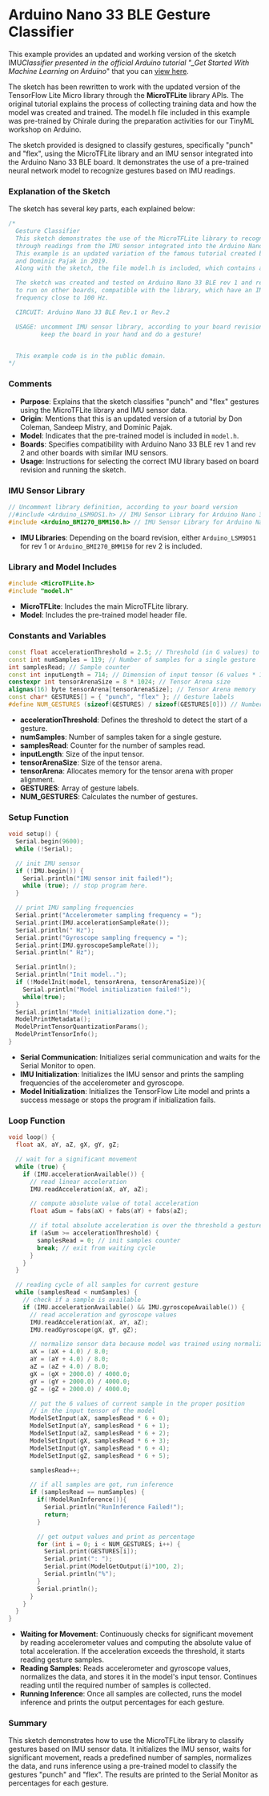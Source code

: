 # Arduino Nano 33 BLE Gesture Classifier

This example provides an updated and working version of the sketch IMU*Classifier presented in the official Arduino tutorial "\_Get Started With Machine Learning on Arduino*" that you can [view here](https://docs.arduino.cc/tutorials/nano-33-ble-sense/get-started-with-machine-learning/).

The sketch has been rewritten to work with the updated version of the TensorFlow Lite Micro library through the **MicroTFLite** library APIs. The original tutorial explains the process of collecting training data and how the model was created and trained. The model.h file included in this example was pre-trained by Chirale during the preparation activities for our TinyML workshop on Arduino.

The sketch provided is designed to classify gestures, specifically "punch" and "flex", using the MicroTFLite library and an IMU sensor integrated into the Arduino Nano 33 BLE board. It demonstrates the use of a pre-trained neural network model to recognize gestures based on IMU readings.

### Explanation of the Sketch

The sketch has several key parts, each explained below:

```cpp
/*
  Gesture Classifier
  This sketch demonstrates the use of the MicroTFLite library to recognize the two gestures "punch" and "flex"
  through readings from the IMU sensor integrated into the Arduino Nano 33 BLE board.
  This example is an updated variation of the famous tutorial created by Don Coleman, Sandeep Mistry,
  and Dominic Pajak in 2019.
  Along with the sketch, the file model.h is included, which contains a pre-trained model.

  The sketch was created and tested on Arduino Nano 33 BLE rev 1 and rev 2 boards, but it can be adapted
  to run on other boards, compatible with the library, which have an IMU sensor connected with a sampling
  frequency close to 100 Hz.

  CIRCUIT: Arduino Nano 33 BLE Rev.1 or Rev.2

  USAGE: uncomment IMU sensor library, according to your board revision, compile, load and open serial monitor
         keep the board in your hand and do a gesture!


  This example code is in the public domain.
*/
```

### Comments

- **Purpose**: Explains that the sketch classifies "punch" and "flex" gestures using the MicroTFLite library and IMU sensor data.
- **Origin**: Mentions that this is an updated version of a tutorial by Don Coleman, Sandeep Mistry, and Dominic Pajak.
- **Model**: Indicates that the pre-trained model is included in `model.h`.
- **Boards**: Specifies compatibility with Arduino Nano 33 BLE rev 1 and rev 2 and other boards with similar IMU sensors.
- **Usage**: Instructions for selecting the correct IMU library based on board revision and running the sketch.

### IMU Sensor Library

```cpp
// Uncomment library definition, according to your board version
//#include <Arduino_LSM9DS1.h> // IMU Sensor Library for Arduino Nano 33 BLE Rev.1
#include <Arduino_BMI270_BMM150.h> // IMU Sensor Library for Arduino Nano 33 BLE Rev.2
```

- **IMU Libraries**: Depending on the board revision, either `Arduino_LSM9DS1` for rev 1 or `Arduino_BMI270_BMM150` for rev 2 is included.

### Library and Model Includes

```cpp
#include <MicroTFLite.h>
#include "model.h"
```

- **MicroTFLite**: Includes the main MicroTFLite library.
- **Model**: Includes the pre-trained model header file.

### Constants and Variables

```cpp
const float accelerationThreshold = 2.5; // Threshold (in G values) to detect a "gesture" start
const int numSamples = 119; // Number of samples for a single gesture
int samplesRead; // Sample counter
const int inputLength = 714; // Dimension of input tensor (6 values * 119 samples)
constexpr int tensorArenaSize = 8 * 1024; // Tensor Arena size
alignas(16) byte tensorArena[tensorArenaSize]; // Tensor Arena memory
const char* GESTURES[] = { "punch", "flex" }; // Gesture labels
#define NUM_GESTURES (sizeof(GESTURES) / sizeof(GESTURES[0])) // Number of gestures
```

- **accelerationThreshold**: Defines the threshold to detect the start of a gesture.
- **numSamples**: Number of samples taken for a single gesture.
- **samplesRead**: Counter for the number of samples read.
- **inputLength**: Size of the input tensor.
- **tensorArenaSize**: Size of the tensor arena.
- **tensorArena**: Allocates memory for the tensor arena with proper alignment.
- **GESTURES**: Array of gesture labels.
- **NUM_GESTURES**: Calculates the number of gestures.

### Setup Function

```cpp
void setup() {
  Serial.begin(9600);
  while (!Serial);

  // init IMU sensor
  if (!IMU.begin()) {
    Serial.println("IMU sensor init failed!");
    while (true); // stop program here.
  }

  // print IMU sampling frequencies
  Serial.print("Accelerometer sampling frequency = ");
  Serial.print(IMU.accelerationSampleRate());
  Serial.println(" Hz");
  Serial.print("Gyroscope sampling frequency = ");
  Serial.print(IMU.gyroscopeSampleRate());
  Serial.println(" Hz");

  Serial.println();
  Serial.println("Init model..");
  if (!ModelInit(model, tensorArena, tensorArenaSize)){
    Serial.println("Model initialization failed!");
    while(true);
  }
  Serial.println("Model initialization done.");
  ModelPrintMetadata();
  ModelPrintTensorQuantizationParams();
  ModelPrintTensorInfo();
}
```

- **Serial Communication**: Initializes serial communication and waits for the Serial Monitor to open.
- **IMU Initialization**: Initializes the IMU sensor and prints the sampling frequencies of the accelerometer and gyroscope.
- **Model Initialization**: Initializes the TensorFlow Lite model and prints a success message or stops the program if initialization fails.

### Loop Function

```cpp
void loop() {
  float aX, aY, aZ, gX, gY, gZ;

  // wait for a significant movement
  while (true) {
    if (IMU.accelerationAvailable()) {
      // read linear acceleration
      IMU.readAcceleration(aX, aY, aZ);

      // compute absolute value of total acceleration
      float aSum = fabs(aX) + fabs(aY) + fabs(aZ);

      // if total absolute acceleration is over the threshold a gesture has started
      if (aSum >= accelerationThreshold) {
        samplesRead = 0; // init samples counter
        break; // exit from waiting cycle
      }
    }
  }

  // reading cycle of all samples for current gesture
  while (samplesRead < numSamples) {
    // check if a sample is available
    if (IMU.accelerationAvailable() && IMU.gyroscopeAvailable()) {
      // read acceleration and gyroscope values
      IMU.readAcceleration(aX, aY, aZ);
      IMU.readGyroscope(gX, gY, gZ);

      // normalize sensor data because model was trained using normalized data
      aX = (aX + 4.0) / 8.0;
      aY = (aY + 4.0) / 8.0;
      aZ = (aZ + 4.0) / 8.0;
      gX = (gX + 2000.0) / 4000.0;
      gY = (gY + 2000.0) / 4000.0;
      gZ = (gZ + 2000.0) / 4000.0;

      // put the 6 values of current sample in the proper position
      // in the input tensor of the model
      ModelSetInput(aX, samplesRead * 6 + 0);
      ModelSetInput(aY, samplesRead * 6 + 1);
      ModelSetInput(aZ, samplesRead * 6 + 2);
      ModelSetInput(gX, samplesRead * 6 + 3);
      ModelSetInput(gY, samplesRead * 6 + 4);
      ModelSetInput(gZ, samplesRead * 6 + 5);

      samplesRead++;

      // if all samples are got, run inference
      if (samplesRead == numSamples) {
        if(!ModelRunInference()){
          Serial.println("RunInference Failed!");
          return;
        }

        // get output values and print as percentage
        for (int i = 0; i < NUM_GESTURES; i++) {
          Serial.print(GESTURES[i]);
          Serial.print(": ");
          Serial.print(ModelGetOutput(i)*100, 2);
          Serial.println("%");
        }
        Serial.println();
      }
    }
  }
}
```

- **Waiting for Movement**: Continuously checks for significant movement by reading accelerometer values and computing the absolute value of total acceleration. If the acceleration exceeds the threshold, it starts reading gesture samples.
- **Reading Samples**: Reads accelerometer and gyroscope values, normalizes the data, and stores it in the model's input tensor. Continues reading until the required number of samples is collected.
- **Running Inference**: Once all samples are collected, runs the model inference and prints the output percentages for each gesture.

### Summary

This sketch demonstrates how to use the MicroTFLite library to classify gestures based on IMU sensor data. It initializes the IMU sensor, waits for significant movement, reads a predefined number of samples, normalizes the data, and runs inference using a pre-trained model to classify the gestures "punch" and "flex". The results are printed to the Serial Monitor as percentages for each gesture.
